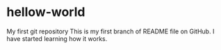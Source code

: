 # hellow-world
My first git repository
This is my first branch of README file on GitHub.
I have started learning how it works.
